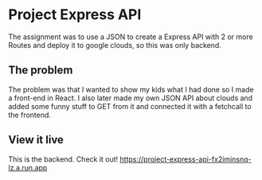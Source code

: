 # Project Express API

The assignment was to use a JSON to create a Express API with 2 or more Routes and deploy it to google clouds, so this was only backend.

## The problem

The problem was that I wanted to show my kids what I had done so I made a front-end in React. I also later made my own JSON API about clouds and added some funny stuff to GET from it and connected it with a fetchcall to the frontend.

## View it live

This is the backend. Check it out! 
https://project-express-api-fx2imjnsnq-lz.a.run.app
